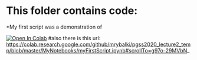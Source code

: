 # This folder contains code:

*My first script was a demonstration of 

[![Open In Colab](https://colab.research.google.com/assets/colab-badge.svg)](https://colab.research.google.com/drive/1-hQJIrQxKbVpNpHJ0Iv14vclki2eCIM8#scrollTo=Jj8t25hVVPxv)
#also there is this url: https://colab.research.google.com/github/mrybalki/pgss2020_lecture2_temp/blob/master/MyNotebooks/myFirstScript.ipynb#scrollTo=g97o-29MVbN_
